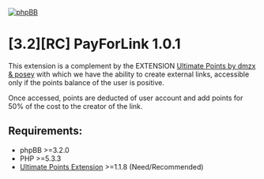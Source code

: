 [![phpBB](https://www.phpbb.com/theme/images/logos/blue/160x52.png)](http://www.phpbb.com)

# [3.2][RC] PayForLink 1.0.1
This extension is a complement by the EXTENSION [Ultimate Points by dmzx &amp; posey](http://www.dmzx-web.net/viewtopic.php?f=66&t=2415) with which we have the ability to create external links, accessible only if the points balance of the user is positive.

Once accessed, points are deducted of user account and add points for 50% of the cost to the creator of the link.

## Requirements:
* phpBB >=3.2.0
* PHP >=5.3.3
* [Ultimate Points Extension](http://www.dmzx-web.net/viewtopic.php?f=66&t=2415) >=1.1.8 (Need/Recommended)
